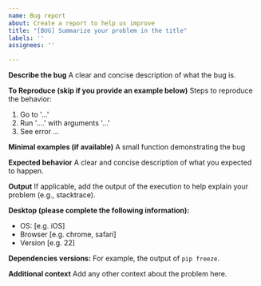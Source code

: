 ```yaml
---
name: Bug report
about: Create a report to help us improve
title: "[BUG] Summarize your problem in the title"
labels: ''
assignees: ''

---
```


**Describe the bug**
A clear and concise description of what the bug is.

**To Reproduce (skip if you provide an example below)**
Steps to reproduce the behavior:
1. Go to '...'
2. Run '....' with arguments '...'
4. See error ...

**Minimal examples (if available)**
A small function demonstrating the bug

**Expected behavior**
A clear and concise description of what you expected to happen.

**Output**
If applicable, add the output of the execution to help explain your problem (e.g., stacktrace).

**Desktop (please complete the following information):**
 - OS: [e.g. iOS]
 - Browser [e.g. chrome, safari]
 - Version [e.g. 22]

**Dependencies versions:**
For example, the output of `pip freeze`.

**Additional context**
Add any other context about the problem here.
